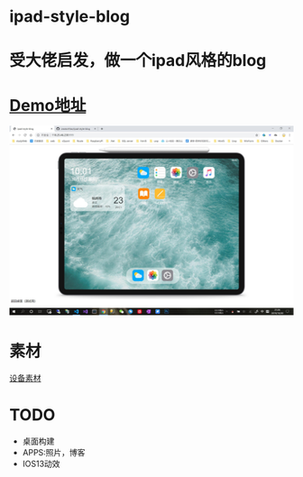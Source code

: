 # ipad-style-blog

# 受大佬启发，做一个ipad风格的blog 

# [Demo地址](http://blog.smartcoder.club)


![image](src//sample/QQ截图20191020212624.jpg)


# 素材
[设备素材](http://facebook.design/devices) 



# TODO
- 桌面构建
- APPS:照片，博客
- IOS13动效
